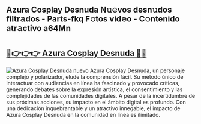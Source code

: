 ## Azura Cosplay Desnuda N𝚞𝚎vos desn𝚞dos filtr𝚊dos - Parts-fkq F𝚘tos vid𝚎o - C𝚘ntenido atr𝚊ctivo a64Mn

# <h2><a href="http://mb6pst.tromn.icu/?c=Azura+Cosplay+Desnuda">🔗👉👉👉 Azura Cosplay Desnuda 🔗🔗</a></h2>

[![Azura Cosplay Desnuda nuevo](https://i.imgur.com/pEAQMta.gif)](http://mb6pst.tromn.icu/?c=Azura+Cosplay+Desnuda)
Azura Cosplay Desnuda, un personaje complejo y polarizador, elude la comprensión fácil. Su método único de interactuar con audiencias en línea ha fascinado y provocado críticas, generando debates sobre la expresión artística, el consentimiento y las complejidades de las comunidades digitales. A pesar de la incertidumbre de sus próximas acciones, su impacto en el ámbito digital es profundo. Con una dedicación inquebrantable y un atractivo innegable, el impacto de Azura Cosplay Desnuda en la comunidad en línea es ilimitado.

